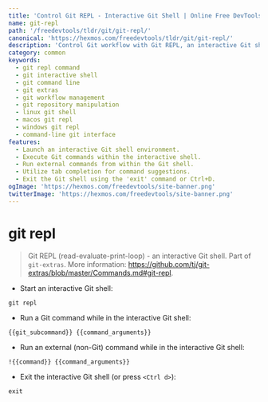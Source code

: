 ```yaml
---
title: 'Control Git REPL - Interactive Git Shell | Online Free DevTools by Hexmos'
name: git-repl
path: '/freedevtools/tldr/git/git-repl/'
canonical: 'https://hexmos.com/freedevtools/tldr/git/git-repl/'
description: 'Control Git workflow with Git REPL, an interactive Git shell. Execute commands, run external programs, and manage repositories efficiently. Free online tool, no registration required.'
category: common
keywords:
  - git repl command
  - git interactive shell
  - git command line
  - git extras
  - git workflow management
  - git repository manipulation
  - linux git shell
  - macos git repl
  - windows git repl
  - command-line git interface
features:
  - Launch an interactive Git shell environment.
  - Execute Git commands within the interactive shell.
  - Run external commands from within the Git shell.
  - Utilize tab completion for command suggestions.
  - Exit the Git shell using the 'exit' command or Ctrl+D.
ogImage: 'https://hexmos.com/freedevtools/site-banner.png'
twitterImage: 'https://hexmos.com/freedevtools/site-banner.png'
---
```


# git repl

> Git REPL (read-evaluate-print-loop) - an interactive Git shell.
> Part of `git-extras`.
> More information: <https://github.com/tj/git-extras/blob/master/Commands.md#git-repl>.

- Start an interactive Git shell:

`git repl`

- Run a Git command while in the interactive Git shell:

`{{git_subcommand}} {{command_arguments}}`

- Run an external (non-Git) command while in the interactive Git shell:

`!{{command}} {{command_arguments}}`

- Exit the interactive Git shell (or press `<Ctrl d>`):

`exit`
